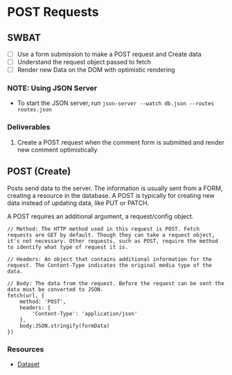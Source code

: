 # POST Requests

## SWBAT

- [ ] Use a form submission to make a POST request and Create data
- [ ] Understand the request object passed to fetch
- [ ] Render new Data on the DOM with optimistic rendering

### NOTE: Using JSON Server

- To start the JSON server, run `json-server --watch db.json --routes routes.json`

### Deliverables

1. Create a POST request when the comment form is submitted and render new comment optimistically

## POST (Create)

Posts send data to the server. The information is usually sent from a FORM, creating a resource in the database. A POST is typically for creating new data instead of updating data, like PUT or PATCH.

A POST requires an additional argument, a request/config object.

```
// Method: The HTTP method used in this request is POST. Fetch requests are GET by default. Though they can take a request object, it's not necessary. Other requests, such as POST, require the method to identify what type of request it is.

// Headers: An object that contains additional information for the request. The Content-Type indicates the original media type of the data.

// Body: The data from the request. Before the request can be sent the data must be converted to JSON.
fetch(url, {
    method: 'POST',
    headers: {
        'Content-Type': 'application/json'
    },
    body:JSON.stringify(formData)
})
```

### Resources

- [Dataset](https://developer.mozilla.org/en-US/docs/Web/API/HTMLElement/dataset)
